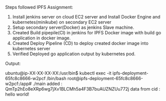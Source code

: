 Steps followed IPFS Assignment:

1) Install jenkins server on cloud EC2 server and Install Docker Engine and kubernetes(minikube) on secondary EC2 server
2) Setup secondary server(Docker) as jenkins Slave machine.
3) Created  Build pipepile(CI) in jenkins for IPFS Docker image with build go application in docker image.
4) Created Deploy Pipeline (CD) to deploy created docker image into kubernetes server
5) Verified Deployed go application output by kubernetes pod.

Output:

ubuntu@ip-XX-XX-XX-XX:/usr/bin$ kubectl exec -it ipfs-deployment-65fc8c8666-w2pcf /bin/bash
root@ipfs-deployment-65fc8c8666-w2pcf:/app# ./main
added :  QmTp2hEo8eXRp6wg7jXv1BLCMh5a4F3B7buAUZNZUu772j
data from cid :  hello world!
